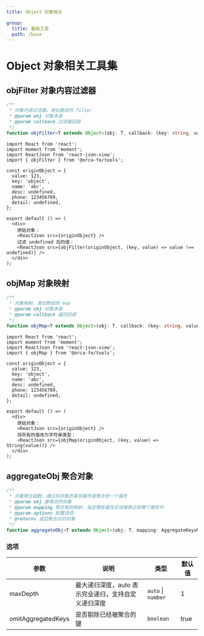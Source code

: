```yaml
---
title: Object 对象相关

group:
  title: 基础工具
  path: /base
---
```


# Object 对象相关工具集

## objFilter 对象内容过滤器

```ts
/**
 * 对象内容过滤器，类似数组的 filter
 * @param obj 对象本身
 * @param callback 过滤器回调
 */
function objFilter<T extends Object>(obj: T, callback: (key: string, value: any) => boolean): Object;
```

```tsx
import React from 'react';
import moment from 'moment';
import ReactJson from 'react-json-view';
import { objFilter } from '@orca-fe/tools';

const originObject = {
  value: 123,
  key: 'object',
  name: 'abc',
  desc: undefined,
  phone: 123456789,
  detail: undefined,
};

export default () => (
  <div>
    原始对象：
    <ReactJson src={originObject} />
    过滤 undefined 后的值：
    <ReactJson src={objFilter(originObject, (key, value) => value !== undefined)} />
  </div>
);
```

## objMap 对象映射

```ts
/**
 * 对象映射，类似数组的 map
 * @param obj 对象本身
 * @param callback 遍历回调
 */
function objMap<T extends Object>(obj: T, callback: (key: string, value: any) => any): Object;
```

```tsx
import React from 'react';
import moment from 'moment';
import ReactJson from 'react-json-view';
import { objMap } from '@orca-fe/tools';

const originObject = {
  value: 123,
  key: 'object',
  name: 'abc',
  desc: undefined,
  phone: 123456789,
  detail: undefined,
};

export default () => (
  <div>
    原始对象：
    <ReactJson src={originObject} />
    将所有的值改为字符串类型：
    <ReactJson src={objMap(originObject, (key, value) => String(value))} />
  </div>
);
```

## aggregateObj 聚合对象

```ts
/**
 * 对象聚合函数，通过将对象的某些属性值聚合到一个属性
 * @param obj 要聚合的对象
 * @param mapping 聚合规则映射，指定哪些属性应该被聚合到哪个属性中
 * @param options 配置选项·
 * @returns 返回聚合后的对象
 */
function aggregateObj<T extends Object>(obj: T, mapping: AggregateKeysMapping = {}, options: AggregateOptions = {}): Object;
```

<code src="./demo/AggregateObjDemo"></code>

### 选项

| 参数               | 说明                                                | 类型               | 默认值 |
| ------------------ | --------------------------------------------------- | ------------------ | ------ |
| maxDepth           | 最大递归深度，auto 表示完全递归，支持自定义递归深度 | `auto` \| `number` | 1      |
| omitAggregatedKeys | 是否剔除已经被聚合的键                              | `boolean`          | true   |
